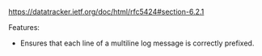 
<https://datatracker.ietf.org/doc/html/rfc5424#section-6.2.1>

Features:

* Ensures that each line of a multiline log message is correctly prefixed.
